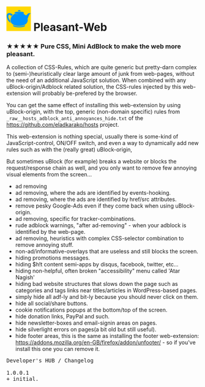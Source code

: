 <h1><img src="resources/icon.png" height="64" width="64"/> Pleasant-Web</h1>

<h3>★★★★★ Pure CSS, Mini AdBlock to make the web more pleasant.</h3>

A collection of CSS-Rules, which are quite generic but pretty-darn complex to (semi-)heuristically clear large amount of junk from web-pages, 
without the need of an additional JavaScript solution.
When combined with any uBlock-origin/Adblock related solution, 
the CSS-rules injected by this web-extension will probably be-prefered by the browser.

You can get the same effect of installing this web-extension by using uBlock-origin, 
with the top, generic (non-domain specific) rules from <code>_raw__hosts_adblock_anti_annoyances_hide.txt</code> of the 
https://github.com/eladkarako/hosts project.

This web-extension is nothing special, usually there is some-kind of JavaScript-control, ON/OFF switch, 
and even a way to dynamically add new rules such as with the (really great) uBlock-origin, 

But sometimes uBlock (for example) breaks a website or blocks the request/response chain as well, 
and you only want to remove few annoying visual elements from the screen...

- ad removing
- ad removing, where the ads are identified by events-hooking.
- ad removing, where the ads are identified by href/src attributes.
- remove pesky Google-Ads even if they come back when using uBlock-origin.
- ad removing, specific for tracker-combinations.
- rude adblock warnings, "after ad-removing" - when your adblock is identified by the web-page.
- ad removing, heuristics with complex CSS-selector combination to remove annoying stuff.
- non-ad/informative-overlays that are useless and still blocks the screen.
- hiding promotions messages.
- hiding $h!t content semi-apps by disqus, facebook, twitter, etc...
- hiding non-helpful, often broken "accessibility" menu called 'Atar Nagish'
- hiding bad website structures that slows down the page such as categories and tags links near titles/articles in WordPress-based pages.
- simply hide all adf-ly and bit-ly because you should never click on them.
- hide all social/share buttons.
- cookie notifications popups at the bottom/top of the screen.
- hide donation links, PayPal and such.
- hide newsletter-boxes and email-signin areas on pages.
- hide silverlight errors on pages(a bit old but still useful).
- hide footer areas, this is the same as installing the footer web-extension: https://addons.mozilla.org/en-GB/firefox/addon/unfooter/ - so if you've install this one you can remove it.

<pre>
Developer's HUB / Changelog

1.0.0.1
+ initial.
</pre>
